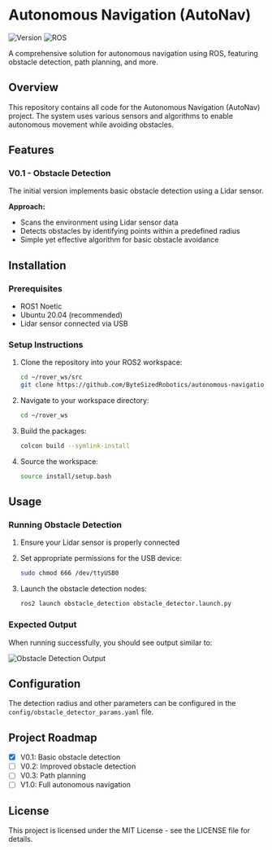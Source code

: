 # Autonomous Navigation (AutoNav)

![Version](https://img.shields.io/badge/version-0.1-blue)
![ROS](https://img.shields.io/badge/ROS-compatible-green)

A comprehensive solution for autonomous navigation using ROS, featuring obstacle detection, path planning, and more.

## Overview

This repository contains all code for the Autonomous Navigation (AutoNav) project. The system uses various sensors and algorithms to enable autonomous movement while avoiding obstacles.

## Features

### V0.1 - Obstacle Detection

The initial version implements basic obstacle detection using a Lidar sensor.

**Approach:**
- Scans the environment using Lidar sensor data
- Detects obstacles by identifying points within a predefined radius
- Simple yet effective algorithm for basic obstacle avoidance

## Installation

### Prerequisites
- ROS1 Noetic
- Ubuntu 20.04 (recommended)
- Lidar sensor connected via USB

### Setup Instructions

1. Clone the repository into your ROS2 workspace:
   ```bash
   cd ~/rover_ws/src
   git clone https://github.com/ByteSizedRobotics/autonomous-navigation.git
   ```

2. Navigate to your workspace directory:
   ```bash
   cd ~/rover_ws
   ```

3. Build the packages:
   ```bash
   colcon build --symlink-install
   ```

4. Source the workspace:
   ```bash
   source install/setup.bash
   ```

## Usage

### Running Obstacle Detection

1. Ensure your Lidar sensor is properly connected

2. Set appropriate permissions for the USB device:
   ```bash
   sudo chmod 666 /dev/ttyUSB0
   ```

3. Launch the obstacle detection nodes:
   ```bash
   ros2 launch obstacle_detection obstacle_detector.launch.py
   ```

### Expected Output

When running successfully, you should see output similar to:

![Obstacle Detection Output](https://github.com/user-attachments/assets/87bf6039-ba21-4f54-9947-c46dac4db427)

## Configuration

The detection radius and other parameters can be configured in the `config/obstacle_detector_params.yaml` file.

## Project Roadmap

- [x] V0.1: Basic obstacle detection
- [ ] V0.2: Improved obstacle detection
- [ ] V0.3: Path planning
- [ ] V1.0: Full autonomous navigation

## License

This project is licensed under the MIT License - see the LICENSE file for details.

